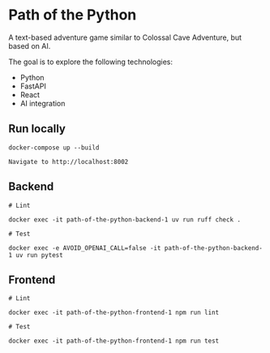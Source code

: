 # Path of the Python

A text-based adventure game similar to Colossal Cave Adventure, but based on AI.

The goal is to explore the following technologies:

- Python
- FastAPI
- React
- AI integration

## Run locally

```
docker-compose up --build

Navigate to http://localhost:8002
```

## Backend

```
# Lint

docker exec -it path-of-the-python-backend-1 uv run ruff check .
```

```
# Test

docker exec -e AVOID_OPENAI_CALL=false -it path-of-the-python-backend-1 uv run pytest
```

## Frontend

```
# Lint

docker exec -it path-of-the-python-frontend-1 npm run lint
```

```
# Test

docker exec -it path-of-the-python-frontend-1 npm run test
```

